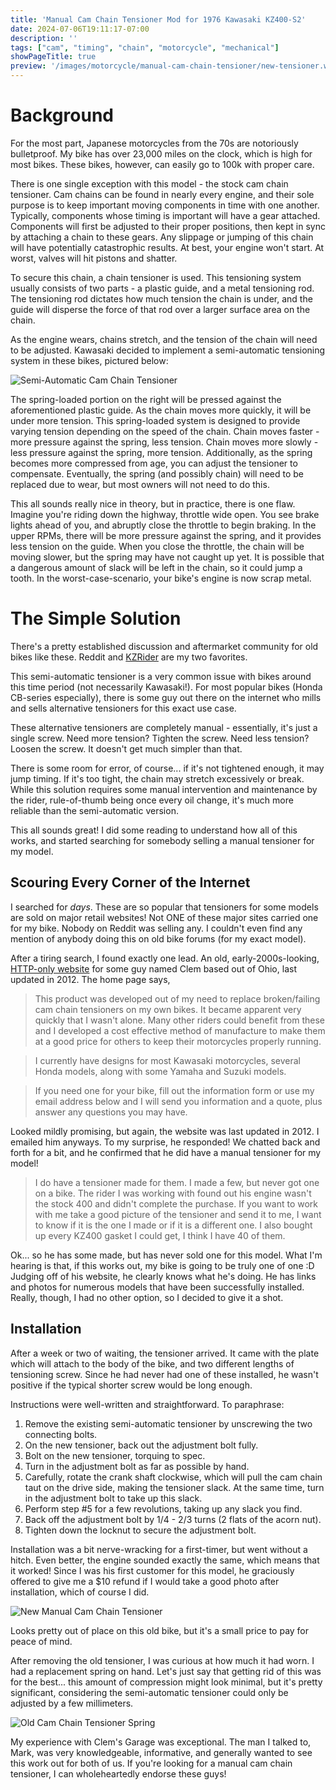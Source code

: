 ```yaml
---
title: 'Manual Cam Chain Tensioner Mod for 1976 Kawasaki KZ400-S2'
date: 2024-07-06T19:11:17-07:00
description: ''
tags: ["cam", "timing", "chain", "motorcycle", "mechanical"]
showPageTitle: true
preview: '/images/motorcycle/manual-cam-chain-tensioner/new-tensioner.webp'
---
```


# Background
For the most part, Japanese motorcycles from the 70s are notoriously bulletproof.
My bike has over 23,000 miles on the clock, which is high for most bikes.
These bikes, however, can easily go to 100k with proper care.

There is one single exception with this model - the stock cam chain tensioner.
Cam chains can be found in nearly every engine, and their sole purpose is to keep important moving components in time with one another.
Typically, components whose timing is important will have a gear attached.
Components will first be adjusted to their proper positions, then kept in sync by attaching a chain to these gears.
Any slippage or jumping of this chain will have potentially catastrophic results.
At best, your engine won't start.
At worst, valves will hit pistons and shatter.

To secure this chain, a chain tensioner is used.
This tensioning system usually consists of two parts - a plastic guide, and a metal tensioning rod.
The tensioning rod dictates how much tension the chain is under, and the guide will disperse the force of that rod over a larger surface area on the chain.

As the engine wears, chains stretch, and the tension of the chain will need to be adjusted.
Kawasaki decided to implement a semi-automatic tensioning system in these bikes, pictured below:

![Semi-Automatic Cam Chain Tensioner](/images/motorcycle/manual-cam-chain-tensioner/old-tensioner.webp)

The spring-loaded portion on the right will be pressed against the aforementioned plastic guide.
As the chain moves more quickly, it will be under more tension.
This spring-loaded system is designed to provide varying tension depending on the speed of the chain.
Chain moves faster - more pressure against the spring, less tension.
Chain moves more slowly - less pressure against the spring, more tension.
Additionally, as the spring becomes more compressed from age, you can adjust the tensioner to compensate.
Eventually, the spring (and possibly chain) will need to be replaced due to wear, but most owners will not need to do this.

This all sounds really nice in theory, but in practice, there is one flaw.
Imagine you're riding down the highway, throttle wide open.
You see brake lights ahead of you, and abruptly close the throttle to begin braking.
In the upper RPMs, there will be more pressure against the spring, and it provides less tension on the guide.
When you close the throttle, the chain will be moving slower, but the spring may have not caught up yet.
It is possible that a dangerous amount of slack will be left in the chain, so it could jump a tooth.
In the worst-case-scenario, your bike's engine is now scrap metal.

# The Simple Solution
There's a pretty established discussion and aftermarket community for old bikes like these.
Reddit and [KZRider](kzrider.com) are my two favorites.

This semi-automatic tensioner is a very common issue with bikes around this time period (not necessarily Kawasaki!).
For most popular bikes (Honda CB-series especially), there is some guy out there on the internet who mills and sells alternative tensioners for this exact use case.

These alternative tensioners are completely manual - essentially, it's just a single screw.
Need more tension? Tighten the screw.
Need less tension? Loosen the screw.
It doesn't get much simpler than that.

There is some room for error, of course... if it's not tightened enough, it may jump timing.
If it's too tight, the chain may stretch excessively or break.
While this solution requires some manual intervention and maintenance by the rider, rule-of-thumb being once every oil change, it's much more reliable than the semi-automatic version.

This all sounds great! I did some reading to understand how all of this works, and started searching for somebody selling a manual tensioner for my model.

## Scouring Every Corner of the Internet
I searched for *days*.
These are so popular that tensioners for some models are sold on major retail websites!
Not ONE of these major sites carried one for my bike.
Nobody on Reddit was selling any.
I couldn't even find any mention of anybody doing this on old bike forums (for my exact model).

After a tiring search, I found exactly one lead.
An old, early-2000s-looking, [HTTP-only website](http://clems-garage.com) for some guy named Clem based out of Ohio, last updated in 2012.
The home page says,
> This product was developed out of my need to replace broken/failing cam chain tensioners on my own bikes.  It became apparent very quickly that I wasn't alone.  Many other riders could benefit from these and I developed a cost effective method of manufacture to make them at a good price for others to keep their motorcycles properly running. 

> I currently have designs for most Kawasaki motorcycles, several Honda models, along with some Yamaha and Suzuki models.

> If you need one for your bike, fill out the information form or use my email address below and I will send you information and a quote, plus answer any questions you may have.

Looked mildly promising, but again, the website was last updated in 2012.
I emailed him anyways.
To my surprise, he responded! We chatted back and forth for a bit, and he confirmed that he did have a manual tensioner for my model!

> I do have a tensioner made for them. I made a few, but never got one on a bike. The rider I was working with found out his engine wasn't the stock 400 and didn't complete the purchase. If you want to work with me take a good picture of the tensioner and send it to me, I want to know if it is the one I made or if it is a different one. I also bought up every KZ400 gasket I could get, I think I have 40 of them.

Ok... so he has some made, but has never sold one for this model.
What I'm hearing is that, if this works out, my bike is going to be truly one of one :D
Judging off of his website, he clearly knows what he's doing.
He has links and photos for numerous models that have been successfully installed.
Really, though, I had no other option, so I decided to give it a shot.

## Installation
After a week or two of waiting, the tensioner arrived.
It came with the plate which will attach to the body of the bike, and two different lengths of tensioning screw.
Since he had never had one of these installed, he wasn't positive if the typical shorter screw would be long enough.

Instructions were well-written and straightforward. To paraphrase:

1. Remove the existing semi-automatic tensioner by unscrewing the two connecting bolts.
2. On the new tensioner, back out the adjustment bolt fully.
3. Bolt on the new tensioner, torquing to spec.
4. Turn in the adjustment bolt as far as possible by hand.
5. Carefully, rotate the crank shaft clockwise, which will pull the cam chain taut on the drive side, making the tensioner slack. At the same time, turn in the adjustment bolt to take up this slack.
6. Perform step #5 for a few revolutions, taking up any slack you find.
7. Back off the adjustment bolt by 1/4 - 2/3 turns (2 flats of the acorn nut).
8. Tighten down the locknut to secure the adjustment bolt.

Installation was a bit nerve-wracking for a first-timer, but went without a hitch.
Even better, the engine sounded exactly the same, which means that it worked!
Since I was his first customer for this model, he graciously offered to give me a $10 refund if I would take a good photo after installation, which of course I did.

![New Manual Cam Chain Tensioner](/images/motorcycle/manual-cam-chain-tensioner/new-tensioner.webp)

Looks pretty out of place on this old bike, but it's a small price to pay for peace of mind.

After removing the old tensioner, I was curious at how much it had worn.
I had a replacement spring on hand. Let's just say that getting rid of this was for the best... this amount of compression might look minimal, but it's pretty significant, considering the semi-automatic tensioner could only be adjusted by a few millimeters.

![Old Cam Chain Tensioner Spring](/images/motorcycle/manual-cam-chain-tensioner/old-tensioner-spring.webp)

My experience with Clem's Garage was exceptional.
The man I talked to, Mark, was very knowledgeable, informative, and generally wanted to see this work out for both of us.
If you're looking for a manual cam chain tensioner, I can wholeheartedly endorse these guys!
